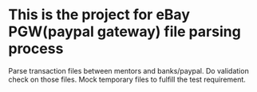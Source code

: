 # This is the project for eBay PGW(paypal gateway) file parsing process
Parse transaction files between mentors and banks/paypal.
Do validation check on those files.
Mock temporary files to fulfill the test requirement.
